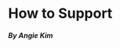 <style>
  .blue {background-color:b3cee5}
  .pink {background-color:F7CAC9}
  .green {background-color:B9D6B5}
</style>

# How to Support

##### By Angie Kim

